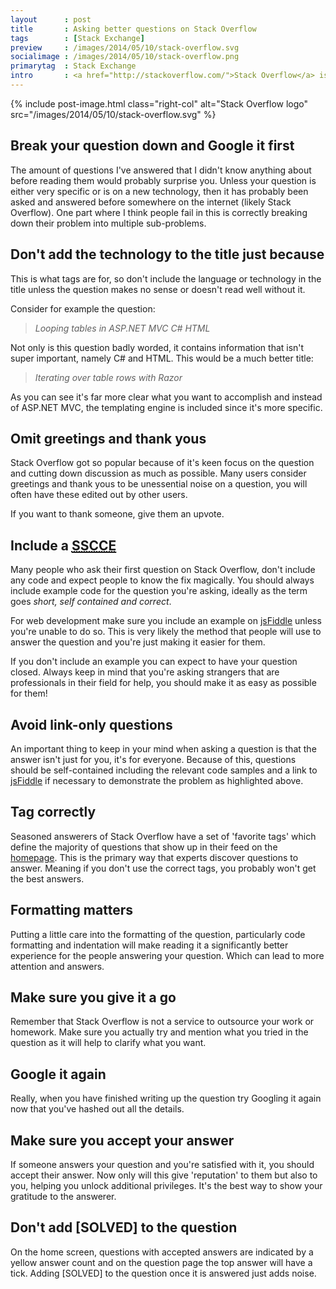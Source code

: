 ```yaml
---
layout      : post
title       : Asking better questions on Stack Overflow
tags        : [Stack Exchange]
preview     : /images/2014/05/10/stack-overflow.svg
socialimage : /images/2014/05/10/stack-overflow.png
primarytag  : Stack Exchange
intro       : <a href="http://stackoverflow.com/">Stack Overflow</a> is a brilliant resource for asking software development questions. There is a certain amount of etiquette you should follow though that isn't immediately obvious to new users. This article tries to clear this up so you can get down to asking great questions and helping the site, the industry and the web grow.
---
```


{% include post-image.html class="right-col" alt="Stack Overflow logo" src="/images/2014/05/10/stack-overflow.svg" %}

## Break your question down and Google it first

The amount of questions I've answered that I didn't know anything about before reading them would probably surprise you. Unless your question is either very specific or is on a new technology, then it has probably been asked and answered before somewhere on the internet (likely Stack Overflow). One part where I think people fail in this is correctly breaking down their problem into multiple sub-problems.



## Don't add the technology to the title just because

This is what tags are for, so don't include the language or technology in the title unless the question makes no sense or doesn't read well without it.

Consider for example the question:

> *Looping tables in ASP.NET MVC C# HTML*

Not only is this question badly worded, it contains information that isn't super important, namely C# and HTML. This would be a much better title:

> *Iterating over table rows with Razor*

As you can see it's far more clear what you want to accomplish and instead of ASP.NET MVC, the templating engine is included since it's more specific.



## Omit greetings and thank yous

Stack Overflow got so popular because of it's keen focus on the question and cutting down discussion as much as possible. Many users consider greetings and thank yous to be unessential noise on a question, you will often have these edited out by other users.

If you want to thank someone, give them an upvote.



## Include a [<abbr title="Short, Self-Contained, Correct, Example">SSCCE</abbr>][2]

Many people who ask their first question on Stack Overflow, don't include any code and expect people to know the fix magically. You should always include example code for the question you're asking, ideally as the term goes *short, self contained and correct*.

For web development make sure you include an example on [jsFiddle][1] unless you're unable to do so. This is very likely the method that people will use to answer the question and you're just making it easier for them.

If you don't include an example you can expect to have your question closed. Always keep in mind that you're asking strangers that are professionals in their field for help, you should make it as easy as possible for them!



## Avoid link-only questions

An important thing to keep in your mind when asking a question is that the answer isn't just for you, it's for everyone. Because of this, questions should be self-contained including the relevant code samples and a link to [jsFiddle][1] if necessary to demonstrate the problem as highlighted above.



## Tag correctly

Seasoned answerers of Stack Overflow have a set of 'favorite tags' which define the majority of questions that show up in their feed on the [homepage][3]. This is the primary way that experts discover questions to answer. Meaning if you don't use the correct tags, you probably won't get the best answers.



## Formatting matters

Putting a little care into the formatting of the question, particularly code formatting and indentation will make reading it a significantly better experience for the people answering your question. Which can lead to more attention and answers.



## Make sure you give it a go

Remember that Stack Overflow is not a service to outsource your work or homework. Make sure you actually try and mention what you tried in the question as it will help to clarify what you want.



## Google it again

Really, when you have finished writing up the question try Googling it again now that you've hashed out all the details.



## Make sure you accept your answer

If someone answers your question and you're satisfied with it, you should accept their answer. Now only will this give 'reputation' to them but also to you, helping you unlock additional privileges. It's the best way to show your gratitude to the answerer.



## Don't add \[SOLVED\] to the question

On the home screen, questions with accepted answers are indicated by a yellow answer count and on the question page the top answer will have a tick. Adding \[SOLVED\] to the question once it is answered just adds noise.



[1]: jsfiddle.net
[2]: http://sscce.org/
[3]: http://stackoverflow.com/
